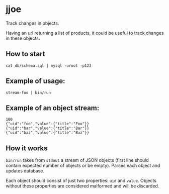 # jjoe

Track changes in objects.

Having an url returning a list of products, it could be
useful to track changes in these objects.

## How to start

    cat db/schema.sql | mysql -uroot -p123

## Example of usage:

    stream-foo | bin/run

## Example of an object stream:

    100
    {"uid":"foo","value":{"title":"Foo"}}
    {"uid":"bar","value":{"title":"Bar"}}
    {"uid":"baz","value":{"title":"Baz"}}

## How it works

`bin/run` takes from `stdout` a stream of JSON objects (first line should
contain expected number of objects or be empty). Parses each object and updates
database.

Each object should consist of just two properties: `uid` and `value`. Objects
without these properties are considered malformed and will be discarded.
